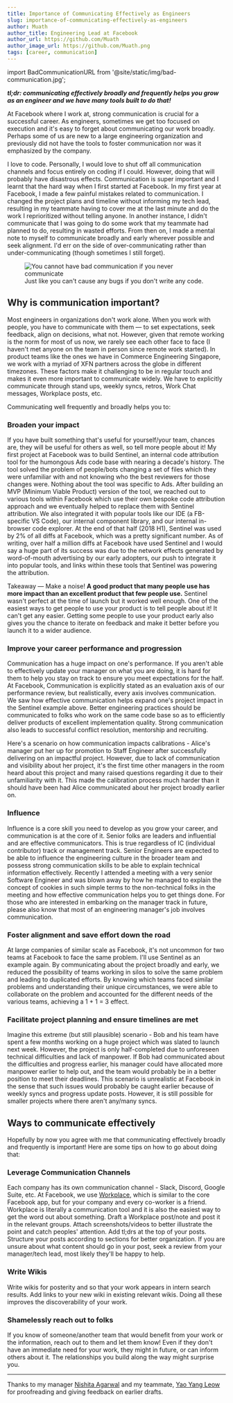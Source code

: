 ```yaml
---
title: Importance of Communicating Effectively as Engineers
slug: importance-of-communicating-effectively-as-engineers
author: Muath
author_title: Engineering Lead at Facebook
author_url: https://github.com/Muath
author_image_url: https://github.com/Muath.png
tags: [career, communication]
---
```


import BadCommunicationURL from '@site/static/img/bad-communication.jpg';

**_tl;dr: communicating effectively broadly and frequently helps you grow as an engineer and we have many tools built to do that!_**

At Facebook where I work at, strong communication is crucial for a successful career. As engineers, sometimes we get too focused on execution and it's easy to forget about communicating our work broadly. Perhaps some of us are new to a large engineering organization and previously did not have the tools to foster communication nor was it emphasized by the company.

<!--truncate-->

I love to code. Personally, I would love to shut off all communication channels and focus entirely on coding if I could. However, doing that will probably have disastrous effects. Communication is super important and I learnt that the hard way when I first started at Facebook. In my first year at Facebook, I made a few painful mistakes related to communication. I changed the project plans and timeline without informing my tech lead, resulting in my teammate having to cover me at the last minute and do the work I reprioritized without telling anyone. In another instance, I didn't communicate that I was going to do some work that my teammate had planned to do, resulting in wasted efforts. From then on, I made a mental note to myself to communicate broadly and early wherever possible and seek alignment. I'd err on the side of over-communicating rather than under-communicating (though sometimes I still forget).

<div class="text--center">

<figure>
    <img alt="You cannot have bad communication if you never communicate" src={BadCommunicationURL} />
    <figcaption>Just like you can't cause any bugs if you don't write any code.</figcaption>
</figure>

</div>

## Why is communication important?

Most engineers in organizations don't work alone. When you work with people, you have to communicate with them — to set expectations, seek feedback, align on decisions, what not. However, given that remote working is the norm for most of us now, we rarely see each other face to face (I haven't met anyone on the team in person since remote work started). In product teams like the ones we have in Commerce Engineering Singapore, we work with a myriad of XFN partners across the globe in different timezones. These factors make it challenging to be in regular touch and makes it even more important to communicate widely. We have to explicitly communicate through stand ups, weekly syncs, retros, Work Chat messages, Workplace posts, etc.

Communicating well frequently and broadly helps you to:

### Broaden your impact

If you have built something that's useful for yourself/your team, chances are, they will be useful for others as well, so tell more people about it! My first project at Facebook was to build Sentinel, an internal code attribution tool for the humongous Ads code base with nearing a decade's history. The tool solved the problem of people/bots changing a set of files which they were unfamiliar with and not knowing who the best reviewers for those changes were. Nothing about the tool was specific to Ads. After building an MVP (Minimum Viable Product) version of the tool, we reached out to various tools within Facebook which use their own bespoke code attribution approach and we eventually helped to replace them with Sentinel attribution. We also integrated it with popular tools like our IDE (a FB-specific VS Code), our internal component library, and our internal in-browser code explorer. At the end of that half (2018 H1), Sentinel was used by 2% of all diffs at Facebook, which was a pretty significant number. As of writing, over half a million diffs at Facebook have used Sentinel and I would say a huge part of its success was due to the network effects generated by word-of-mouth advertising by our early adopters, our push to integrate it into popular tools, and links within these tools that Sentinel was powering the attribution.

Takeaway — Make a noise! **A good product that many people use has more impact than an excellent product that few people use.** Sentinel wasn't perfect at the time of launch but it worked well enough. One of the easiest ways to get people to use your product is to tell people about it! It can't get any easier. Getting some people to use your product early also gives you the chance to iterate on feedback and make it better before you launch it to a wider audience.

### Improve your career performance and progression

Communication has a huge impact on one's performance. If you aren't able to effectively update your manager on what you are doing, it is hard for them to help you stay on track to ensure you meet expectations for the half. At Facebook, Communication is explicitly stated as an evaluation axis of our performance review, but realistically, every axis involves communication. We saw how effective communication helps expand one's project impact in the Sentinel example above. Better engineering practices should be communicated to folks who work on the same code base so as to efficiently deliver products of excellent implementation quality. Strong communication also leads to successful conflict resolution, mentorship and recruiting.

Here's a scenario on how communication impacts calibrations - Alice's manager put her up for promotion to Staff Engineer after successfully delivering on an impactful project. However, due to lack of communication and visibility about her project, it's the first time other managers in the room heard about this project and many raised questions regarding it due to their unfamiliarity with it. This made the calibration process much harder than it should have been had Alice communicated about her project broadly earlier on.

### Influence

Influence is a core skill you need to develop as you grow your career, and communication is at the core of it. Senior folks are leaders and influential and are effective communicators. This is true regardless of IC (individual contributor) track or management track. Senior Engineers are expected to be able to influence the engineering culture in the broader team and possess strong communication skills to be able to explain technical information effectively. Recently I attended a meeting with a very senior Software Engineer and was blown away by how he managed to explain the concept of cookies in such simple terms to the non-technical folks in the meeting and how effective communication helps you to get things done. For those who are interested in embarking on the manager track in future, please also know that most of an engineering manager's job involves communication.

### Foster alignment and save effort down the road

At large companies of similar scale as Facebook, it's not uncommon for two teams at Facebook to face the same problem. I'll use Sentinel as an example again. By communicating about the project broadly and early, we reduced the possibility of teams working in silos to solve the same problem and leading to duplicated efforts. By knowing which teams faced similar problems and understanding their unique circumstances, we were able to collaborate on the problem and accounted for the different needs of the various teams, achieving a 1 + 1 = 3 effect.

### Facilitate project planning and ensure timelines are met

Imagine this extreme (but still plausible) scenario - Bob and his team have spent a few months working on a huge project which was slated to launch next week. However, the project is only half-completed due to unforeseen technical difficulties and lack of manpower. If Bob had communicated about the difficulties and progress earlier, his manager could have allocated more manpower earlier to help out, and the team would probably be in a better position to meet their deadlines. This scenario is unrealistic at Facebook in the sense that such issues would probably be caught earlier because of weekly syncs and progress update posts. However, it is still possible for smaller projects where there aren't any/many syncs.

## Ways to communicate effectively

Hopefully by now you agree with me that communicating effectively broadly and frequently is important! Here are some tips on how to go about doing that:

### Leverage Communication Channels

Each company has its own communication channel - Slack, Discord, Google Suite, etc. At Facebook, we use [Workplace](https://workplace.com/), which is similar to the core Facebook app, but for your company and every co-worker is a friend. Workplace is literally a communication tool and it is also the easiest way to get the word out about something. Draft a Workplace post/note and post it in the relevant groups. Attach screenshots/videos to better illustrate the point and catch peoples' attention. Add tl;drs at the top of your posts. Structure your posts according to sections for better organization. If you are unsure about what content should go in your post, seek a review from your manager/tech lead, most likely they'll be happy to help.

### Write Wikis

Write wikis for posterity and so that your work appears in intern search results. Add links to your new wiki in existing relevant wikis. Doing all these improves the discoverability of your work.

### Shamelessly reach out to folks

If you know of someone/another team that would benefit from your work or the information, reach out to them and let them know! Even if they don't have an immediate need for your work, they might in future, or can inform others about it. The relationships you build along the way might surprise you.

---

Thanks to my manager [Nishita Agarwal](https://www.linkedin.com/in/nishita-agarwal-51872514/) and my teammate, [Yao Yang Leow](https://www.linkedin.com/in/leow-yao-yang/) for proofreading and giving feedback on earlier drafts.
